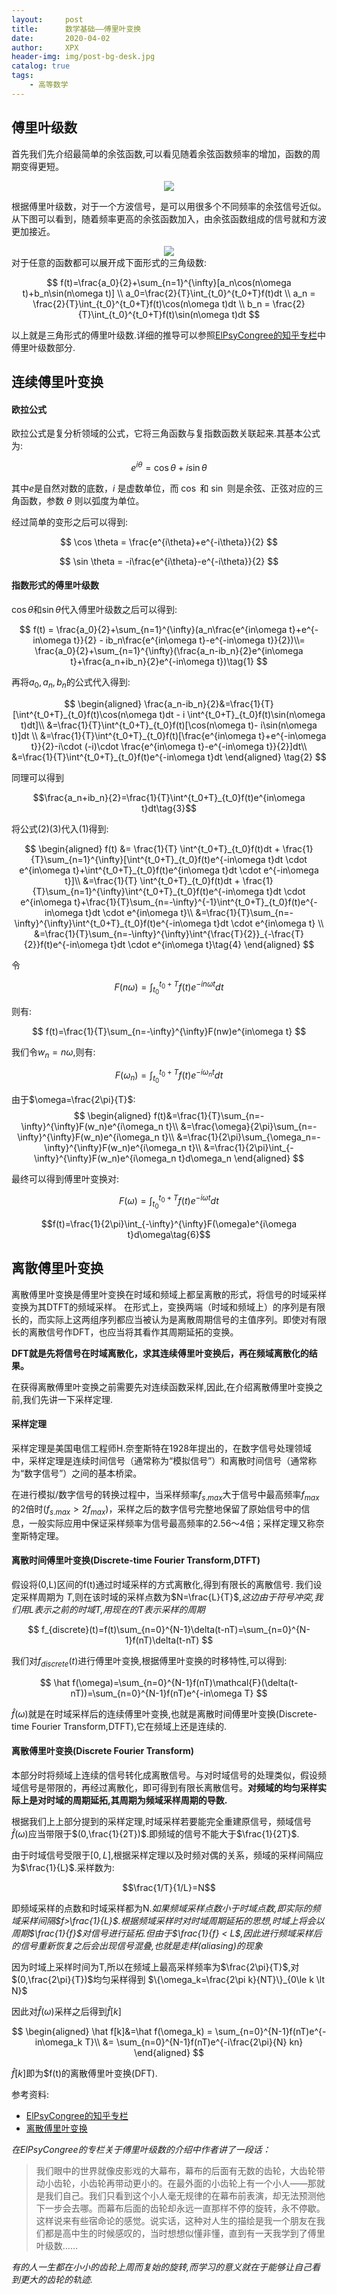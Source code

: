 ```yaml
---
layout:     post
title:      数学基础——傅里叶变换
date:       2020-04-02
author:     XPX
header-img: img/post-bg-desk.jpg
catalog: true
tags:
    - 高等数学
---
```


## 傅里叶级数
首先我们先介绍最简单的余弦函数,可以看见随着余弦函数频率的增加，函数的周期变得更短。
<center>
    <img
    src="https://raw.githubusercontent.com/xjxpx/xjxpx.github.io/master/img/2020/04/rasterization-frequency.png">
</center>

根据傅里叶级数，对于一个方波信号，是可以用很多个不同频率的余弦信号近似。从下图可以看到，随着频率更高的余弦函数加入，由余弦函数组成的信号就和方波更加接近。
<center>
    <img
    src="https://raw.githubusercontent.com/xjxpx/xjxpx.github.io/master/img/2020/04/rasterization-fourier1.gif">
</center>
对于任意的函数都可以展开成下面形式的三角级数:

$$
f(t)=\frac{a_0}{2}+\sum_{n=1}^{\infty}[a_n\cos(n\omega t)+b_n\sin(n\omega t)]  \\
a_0=\frac{2}{T}\int_{t_0}^{t_0+T}f(t)dt \\
a_n = \frac{2}{T}\int_{t_0}^{t_0+T}f(t)\cos(n\omega t)dt \\
b_n = \frac{2}{T}\int_{t_0}^{t_0+T}f(t)\sin(n\omega t)dt  
$$

以上就是三角形式的傅里叶级数.详细的推导可以参照[ElPsyCongree的知乎专栏](https://zhuanlan.zhihu.com/p/41455378)中傅里叶级数部分.

## 连续傅里叶变换

#### 欧拉公式
欧拉公式是复分析领域的公式，它将三角函数与复指数函数关联起来.其基本公式为:

$$e^{i\theta}=\cos \theta+i\sin \theta$$

其中$e$是自然对数的底数，$i$ 是虚数单位，而 $\cos$ 和 $\sin$ 则是余弦、正弦对应的三角函数，参数 $\theta$ 则以弧度为单位。

经过简单的变形之后可以得到:

$$
\cos \theta = \frac{e^{i\theta}+e^{-i\theta}}{2}
$$

$$
\sin \theta = -i\frac{e^{i\theta}-e^{-i\theta}}{2}
$$

#### 指数形式的傅里叶级数
$\cos \theta$和$\sin \theta$代入傅里叶级数之后可以得到:

$$
f(t) = \frac{a_0}{2}+\sum_{n=1}^{\infty}(a_n\frac{e^{in\omega t}+e^{-in\omega t}}{2} - ib_n\frac{e^{in\omega t}-e^{-in\omega t}}{2})\\=
\frac{a_0}{2}+\sum_{n=1}^{\infty}(\frac{a_n-ib_n}{2}e^{in\omega t}+\frac{a_n+ib_n}{2}e^{-in\omega t})\tag{1}
$$

再将$a_0,a_n,b_n$的公式代入得到:


$$
\begin{aligned}
\frac{a_n-ib_n}{2}&=\frac{1}{T}[\int^{t_0+T}_{t_0}f(t)\cos(n\omega t)dt - i \int^{t_0+T}_{t_0}f(t)\sin(n\omega t)dt]\\
&=\frac{1}{T}\int^{t_0+T}_{t_0}f(t)[\cos(n\omega t)- i\sin(n\omega t)]dt \\
&=\frac{1}{T}\int^{t_0+T}_{t_0}f(t)[\frac{e^{in\omega t}+e^{-in\omega t}}{2}-i\cdot (-i)\cdot \frac{e^{in\omega t}-e^{-in\omega t}}{2}]dt\\
&=\frac{1}{T}\int^{t_0+T}_{t_0}f(t)e^{-in\omega t}dt
\end{aligned} \tag{2}
$$

同理可以得到

$$\frac{a_n+ib_n}{2}=\frac{1}{T}\int^{t_0+T}_{t_0}f(t)e^{in\omega t}dt\tag{3}$$

将公式(2)(3)代入(1)得到:

$$
\begin{aligned}
f(t) &= \frac{1}{T} \int^{t_0+T}_{t_0}f(t)dt + \frac{1}{T}\sum_{n=1}^{\infty}[\int^{t_0+T}_{t_0}f(t)e^{-in\omega t}dt \cdot e^{in\omega t}+\int^{t_0+T}_{t_0}f(t)e^{in\omega t}dt \cdot e^{-in\omega t}]\\
&=\frac{1}{T} \int^{t_0+T}_{t_0}f(t)dt + \frac{1}{T}\sum_{n=1}^{\infty}\int^{t_0+T}_{t_0}f(t)e^{-in\omega t}dt \cdot e^{in\omega t}+\frac{1}{T}\sum_{n=-\infty}^{-1}\int^{t_0+T}_{t_0}f(t)e^{-in\omega t}dt \cdot e^{in\omega t}\\
&=\frac{1}{T}\sum_{n=-\infty}^{\infty}\int^{t_0+T}_{t_0}f(t)e^{-in\omega t}dt \cdot e^{in\omega t} \\
&=\frac{1}{T}\sum_{n=-\infty}^{\infty}\int^{\frac{T}{2}}_{-\frac{T}{2}}f(t)e^{-in\omega t}dt \cdot e^{in\omega t}\tag{4}
\end{aligned}
$$

令

$$F(n\omega)=\int^{t_0+T}_{t_0}f(t)e^{-in\omega t}dt$$

则有:

$$
f(t)=\frac{1}{T}\sum_{n=-\infty}^{\infty}F(nw)e^{in\omega t}
$$


我们令$w_n=n\omega$,则有:

$$F(\omega_n)=\int^{t_0+T}_{t_0}f(t)e^{-i\omega_n t}dt $$

由于$\omega=\frac{2\pi}{T}$:
$$
\begin{aligned}
f(t)&=\frac{1}{T}\sum_{n=-\infty}^{\infty}F(w_n)e^{i\omega_n t}\\
&=\frac{\omega}{2\pi}\sum_{n=-\infty}^{\infty}F(w_n)e^{i\omega_n t}\\
&=\frac{1}{2\pi}\sum_{\omega_n=-\infty}^{\infty}F(w_n)e^{i\omega_n t}\\
&=\frac{1}{2\pi}\int_{-\infty}^{\infty}F(w_n)e^{i\omega_n t}d\omega_n
\end{aligned}
$$

最终可以得到傅里叶变换对:

$$F(\omega)=\int^{t_0+T}_{t_0}f(t)e^{-i\omega t}dt \tag{5}$$

$$f(t)=\frac{1}{2\pi}\int_{-\infty}^{\infty}F(\omega)e^{i\omega t}d\omega\tag{6}$$

## 离散傅里叶变换

离散傅里叶变换是傅里叶变换在时域和频域上都呈离散的形式，将信号的时域采样变换为其DTFT的频域采样。
在形式上，变换两端（时域和频域上）的序列是有限长的，而实际上这两组序列都应当被认为是离散周期信号的主值序列。即使对有限长的离散信号作DFT，也应当将其看作其周期延拓的变换。

**DFT就是先将信号在时域离散化，求其连续傅里叶变换后，再在频域离散化的结果。**

在获得离散傅里叶变换之前需要先对连续函数采样,因此,在介绍离散傅里叶变换之前,我们先讲一下采样定理.

#### 采样定理

采样定理是美国电信工程师H.奈奎斯特在1928年提出的，在数字信号处理领域中，采样定理是连续时间信号（通常称为“模拟信号”）和离散时间信号（通常称为“数字信号”）之间的基本桥梁。

在进行模拟/数字信号的转换过程中，当采样频率$f_{s.max}$大于信号中最高频率$f_{max}$的2倍时($f_{s.max} > 2f_{max}$)，采样之后的数字信号完整地保留了原始信号中的信息，一般实际应用中保证采样频率为信号最高频率的2.56～4倍；采样定理又称奈奎斯特定理。

#### 离散时间傅里叶变换(Discrete-time Fourier Transform,DTFT)
假设将(0,L)区间的f(t)通过时域采样的方式离散化,得到有限长的离散信号. 我们设定采样周期为 $T$,则在该时域的采样点数为$N=\frac{L}{T}$,*这边由于符号冲突,我们用L表示之前的时域T,用现在的T表示采样的周期*

$$
f_{discrete}(t)=f(t)\sum_{n=0}^{N-1}\delta(t-nT)=\sum_{n=0}^{N-1}f(nT)\delta(t-nT)
$$


我们对$f_{discrete}(t)$进行傅里叶变换,根据傅里叶变换的时移特性,可以得到:

$$
\hat f(\omega)=\sum_{n=0}^{N-1}f(nT)\mathcal{F}(\delta(t-nT))=\sum_{n=0}^{N-1}f(nT)e^{-in\omega T}
$$

$\hat f(\omega)$就是在时域采样后的连续傅里叶变换,也就是离散时间傅里叶变换(Discrete-time Fourier Transform,DTFT),它在频域上还是连续的.

#### 离散傅里叶变换(Discrete Fourier Transform)

本部分时将频域上连续的信号转化成离散信号。与对时域信号的处理类似，假设频域信号是带限的，再经过离散化，即可得到有限长离散信号。**对频域的均匀采样实际上是对时域的周期延拓,其周期为频域采样周期的导数.**

根据我们上上部分提到的采样定理,时域采样若要能完全重建原信号，频域信号$\hat f(\omega)$应当带限于$(0,\frac{1}{2T})$.即频域的信号不能大于$\frac{1}{2T}$.

由于时域信号受限于$[0,L]$,根据采样定理以及时频对偶的关系，频域的采样间隔应为$\frac{1}{L}$.采样数为:

$$\frac{1/T}{1/L}=N$$

即频域采样的点数和时域采样都为N.*如果频域采样点数小于时域点数,即实际的频域采样间隔$f>\frac{1}{L}$.根据频域采样时对时域周期延拓的思想,时域上将会以周期$\frac{1}{f}$对信号进行延拓.但由于$\frac{1}{f} < L$,因此进行频域采样后的信号重新恢复之后会出现信号混叠,也就是走样(aliasing)的现象*

因为时域上采样时间为T,所以在频域上最高采样频率为$\frac{2\pi}{T}$,对$(0,\frac{2\pi}{T})$均匀采样得到
$\{\omega_k=\frac{2\pi k}{NT}\}_{0\le k \lt N}$ 

因此对$\hat f(\omega)$采样之后得到$\hat f[k]$

$$
\begin{aligned}
\hat f[k]&=\hat f(\omega_k) = \sum_{n=0}^{N-1}f(nT)e^{-in\omega_k T}\\
&=  \sum_{n=0}^{N-1}f(nT)e^{-i\frac{2\pi}{N} kn}
\end{aligned}
$$

$\hat f[k]$即为$f(t)的离散傅里叶变换(DFT).



参考资料: 
- [ElPsyCongree的知乎专栏](https://zhuanlan.zhihu.com/p/41455378)
- [离散傅里叶变换](https://zh.wikipedia.org/wiki/%E7%A6%BB%E6%95%A3%E5%82%85%E9%87%8C%E5%8F%B6%E5%8F%98%E6%8D%A2)


*在ElPsyCongree的专栏关于傅里叶级数的介绍中作者讲了一段话：*
>我们眼中的世界就像皮影戏的大幕布，幕布的后面有无数的齿轮，大齿轮带动小齿轮，小齿轮再带动更小的。在最外面的小齿轮上有一个小人——那就是我们自己。我们只看到这个小人毫无规律的在幕布前表演，却无法预测他下一步会去哪。而幕布后面的齿轮却永远一直那样不停的旋转，永不停歇。这样说来有些宿命论的感觉。说实话，这种对人生的描绘是我一个朋友在我们都是高中生的时候感叹的，当时想想似懂非懂，直到有一天我学到了傅里叶级数……

*有的人一生都在小小的齿轮上周而复始的旋转,而学习的意义就在于能够让自己看到更大的齿轮的轨迹.*
